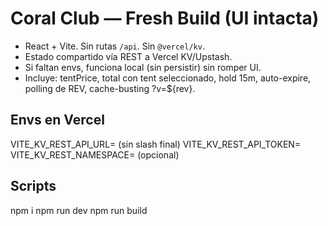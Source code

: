 
# Coral Club — Fresh Build (UI intacta)
- React + Vite. Sin rutas `/api`. Sin `@vercel/kv`.
- Estado compartido vía REST a Vercel KV/Upstash.
- Si faltan envs, funciona local (sin persistir) sin romper UI.
- Incluye: tentPrice, total con tent seleccionado, hold 15m, auto-expire, polling de REV, cache-busting ?v=${rev}.

## Envs en Vercel
VITE_KV_REST_API_URL= (sin slash final)
VITE_KV_REST_API_TOKEN=
VITE_KV_REST_NAMESPACE= (opcional)

## Scripts
npm i
npm run dev
npm run build
